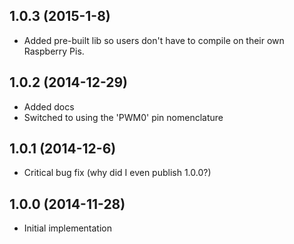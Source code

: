 ## 1.0.3 (2015-1-8)

- Added pre-built lib so users don't have to compile on their own Raspberry Pis.

## 1.0.2 (2014-12-29)

- Added docs
- Switched to using the 'PWM0' pin nomenclature

## 1.0.1 (2014-12-6)

- Critical bug fix (why did I even publish 1.0.0?)

## 1.0.0 (2014-11-28)

- Initial implementation
